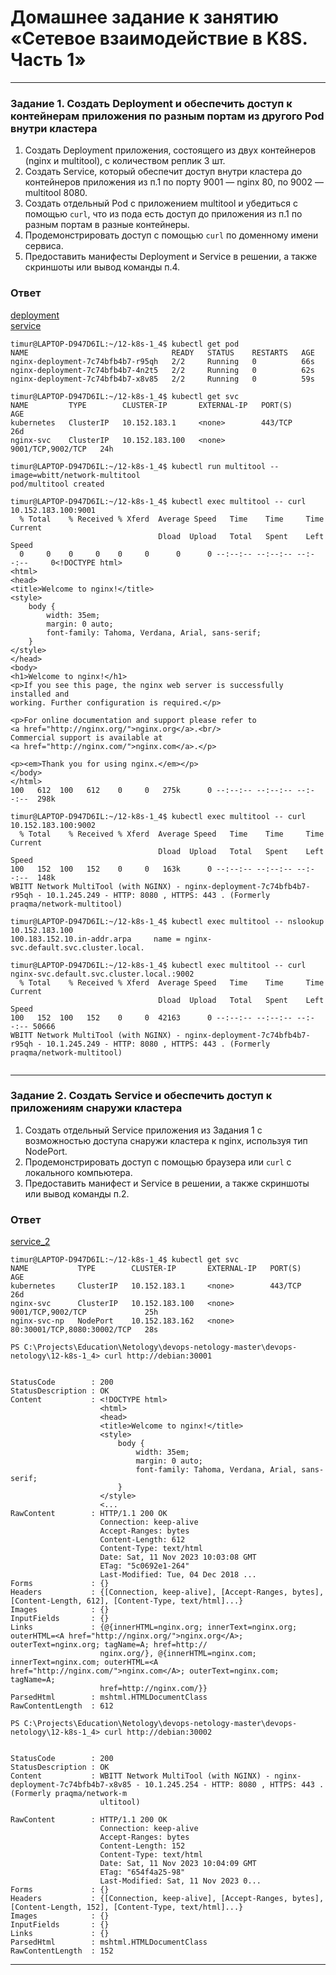 # Домашнее задание к занятию «Сетевое взаимодействие в K8S. Часть 1»

------

### Задание 1. Создать Deployment и обеспечить доступ к контейнерам приложения по разным портам из другого Pod внутри кластера

1. Создать Deployment приложения, состоящего из двух контейнеров (nginx и multitool), с количеством реплик 3 шт.
2. Создать Service, который обеспечит доступ внутри кластера до контейнеров приложения из п.1 по порту 9001 — nginx 80, по 9002 — multitool 8080.
3. Создать отдельный Pod с приложением multitool и убедиться с помощью `curl`, что из пода есть доступ до приложения из п.1 по разным портам в разные контейнеры.
4. Продемонстрировать доступ с помощью `curl` по доменному имени сервиса.
5. Предоставить манифесты Deployment и Service в решении, а также скриншоты или вывод команды п.4.

### Ответ
[deployment](deployment.yaml)   
[service](service.yaml)
```
timur@LAPTOP-D947D6IL:~/12-k8s-1_4$ kubectl get pod
NAME                                READY   STATUS    RESTARTS   AGE
nginx-deployment-7c74bfb4b7-r95qh   2/2     Running   0          66s
nginx-deployment-7c74bfb4b7-4n2t5   2/2     Running   0          62s
nginx-deployment-7c74bfb4b7-x8v85   2/2     Running   0          59s

timur@LAPTOP-D947D6IL:~/12-k8s-1_4$ kubectl get svc
NAME         TYPE        CLUSTER-IP       EXTERNAL-IP   PORT(S)             AGE
kubernetes   ClusterIP   10.152.183.1     <none>        443/TCP             26d
nginx-svc    ClusterIP   10.152.183.100   <none>        9001/TCP,9002/TCP   24h

timur@LAPTOP-D947D6IL:~/12-k8s-1_4$ kubectl run multitool --image=wbitt/network-multitool
pod/multitool created

timur@LAPTOP-D947D6IL:~/12-k8s-1_4$ kubectl exec multitool -- curl 10.152.183.100:9001
  % Total    % Received % Xferd  Average Speed   Time    Time     Time  Current
                                 Dload  Upload   Total   Spent    Left  Speed
  0     0    0     0    0     0      0      0 --:--:-- --:--:-- --:--:--     0<!DOCTYPE html>
<html>
<head>
<title>Welcome to nginx!</title>
<style>
    body {
        width: 35em;
        margin: 0 auto;
        font-family: Tahoma, Verdana, Arial, sans-serif;
    }
</style>
</head>
<body>
<h1>Welcome to nginx!</h1>
<p>If you see this page, the nginx web server is successfully installed and
working. Further configuration is required.</p>

<p>For online documentation and support please refer to
<a href="http://nginx.org/">nginx.org</a>.<br/>
Commercial support is available at
<a href="http://nginx.com/">nginx.com</a>.</p>

<p><em>Thank you for using nginx.</em></p>
</body>
</html>
100   612  100   612    0     0   275k      0 --:--:-- --:--:-- --:--:--  298k

timur@LAPTOP-D947D6IL:~/12-k8s-1_4$ kubectl exec multitool -- curl 10.152.183.100:9002
  % Total    % Received % Xferd  Average Speed   Time    Time     Time  Current
                                 Dload  Upload   Total   Spent    Left  Speed
100   152  100   152    0     0   163k      0 --:--:-- --:--:-- --:--:--  148k
WBITT Network MultiTool (with NGINX) - nginx-deployment-7c74bfb4b7-r95qh - 10.1.245.249 - HTTP: 8080 , HTTPS: 443 . (Formerly praqma/network-multitool)

timur@LAPTOP-D947D6IL:~/12-k8s-1_4$ kubectl exec multitool -- nslookup 10.152.183.100
100.183.152.10.in-addr.arpa     name = nginx-svc.default.svc.cluster.local.

timur@LAPTOP-D947D6IL:~/12-k8s-1_4$ kubectl exec multitool -- curl nginx-svc.default.svc.cluster.local.:9002
  % Total    % Received % Xferd  Average Speed   Time    Time     Time  Current
                                 Dload  Upload   Total   Spent    Left  Speed
100   152  100   152    0     0  42163      0 --:--:-- --:--:-- --:--:-- 50666
WBITT Network MultiTool (with NGINX) - nginx-deployment-7c74bfb4b7-r95qh - 10.1.245.249 - HTTP: 8080 , HTTPS: 443 . (Formerly praqma/network-multitool)


```
------

### Задание 2. Создать Service и обеспечить доступ к приложениям снаружи кластера

1. Создать отдельный Service приложения из Задания 1 с возможностью доступа снаружи кластера к nginx, используя тип NodePort.
2. Продемонстрировать доступ с помощью браузера или `curl` с локального компьютера.
3. Предоставить манифест и Service в решении, а также скриншоты или вывод команды п.2.

### Ответ

[service_2](service_2.yaml)

```
timur@LAPTOP-D947D6IL:~/12-k8s-1_4$ kubectl get svc
NAME           TYPE        CLUSTER-IP       EXTERNAL-IP   PORT(S)                       AGE
kubernetes     ClusterIP   10.152.183.1     <none>        443/TCP                       26d
nginx-svc      ClusterIP   10.152.183.100   <none>        9001/TCP,9002/TCP             25h
nginx-svc-np   NodePort    10.152.183.162   <none>        80:30001/TCP,8080:30002/TCP   28s

PS C:\Projects\Education\Netology\devops-netology-master\devops-netology\12-k8s-1_4> curl http://debian:30001


StatusCode        : 200
StatusDescription : OK
Content           : <!DOCTYPE html>
                    <html>
                    <head>
                    <title>Welcome to nginx!</title>
                    <style>
                        body {
                            width: 35em;
                            margin: 0 auto;
                            font-family: Tahoma, Verdana, Arial, sans-serif;
                        }
                    </style>
                    <...
RawContent        : HTTP/1.1 200 OK
                    Connection: keep-alive
                    Accept-Ranges: bytes
                    Content-Length: 612
                    Content-Type: text/html
                    Date: Sat, 11 Nov 2023 10:03:08 GMT
                    ETag: "5c0692e1-264"
                    Last-Modified: Tue, 04 Dec 2018 ...
Forms             : {}
Headers           : {[Connection, keep-alive], [Accept-Ranges, bytes], [Content-Length, 612], [Content-Type, text/html]...}
Images            : {}
InputFields       : {}
Links             : {@{innerHTML=nginx.org; innerText=nginx.org; outerHTML=<A href="http://nginx.org/">nginx.org</A>; outerText=nginx.org; tagName=A; href=http:// 
                    nginx.org/}, @{innerHTML=nginx.com; innerText=nginx.com; outerHTML=<A href="http://nginx.com/">nginx.com</A>; outerText=nginx.com; tagName=A;  
                    href=http://nginx.com/}}
ParsedHtml        : mshtml.HTMLDocumentClass
RawContentLength  : 612

PS C:\Projects\Education\Netology\devops-netology-master\devops-netology\12-k8s-1_4> curl http://debian:30002


StatusCode        : 200
StatusDescription : OK
Content           : WBITT Network MultiTool (with NGINX) - nginx-deployment-7c74bfb4b7-x8v85 - 10.1.245.254 - HTTP: 8080 , HTTPS: 443 . (Formerly praqma/network-m 
                    ultitool)

RawContent        : HTTP/1.1 200 OK
                    Connection: keep-alive
                    Accept-Ranges: bytes
                    Content-Length: 152
                    Content-Type: text/html
                    Date: Sat, 11 Nov 2023 10:04:09 GMT
                    ETag: "654f4a25-98"
                    Last-Modified: Sat, 11 Nov 2023 0...
Forms             : {}
Headers           : {[Connection, keep-alive], [Accept-Ranges, bytes], [Content-Length, 152], [Content-Type, text/html]...}
Images            : {}
InputFields       : {}
Links             : {}
ParsedHtml        : mshtml.HTMLDocumentClass
RawContentLength  : 152

```

------

